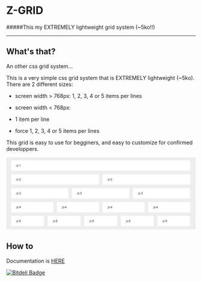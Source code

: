 # Z-GRID
#####This my EXTREMELY lightweight grid system (~5ko!!)

---

## What's that?

An other css grid system...

This is a very simple css grid system that is EXTREMELY lightweight (~5ko).
There are 2 different sizes:

* screen width > 768px: 1, 2, 3, 4 or 5 items per lines
 
* screen width < 768px:
 * 1 item per line
 * force 1, 2, 3, 4 or 5 items per lines

This grid is easy to use for begginers, and easy to customize for confirmed developpers.

![Screenshot](/screenshot.jpg "Screenshot")

## How to
Documentation is [HERE](http://labo.caradeuc.info/z-grid)

[![Bitdeli Badge](https://d2weczhvl823v0.cloudfront.net/benavern/z-grid/trend.png)](https://bitdeli.com/free "Bitdeli Badge")

